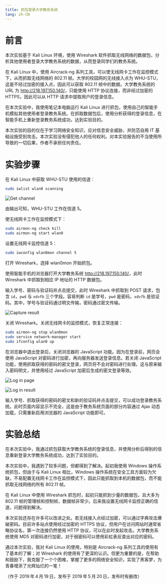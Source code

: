 ```yaml
---
title: 抓包登录大学教务系统
lang: zh-CN
---
```


# 前言

本次实验基于 Kali Linux 环境，使用 Wireshark 软件抓取无线网络的数据包，分析其他使用者登录大学教务系统的数据，从而登录同学们的教务系统。

在 Kali Linux 中，使用 Aircrack-ng 系列工具，可以使无线网卡工作在监控模式下，从而抓取无线网络的 802.11 帧。大学的校园网的无线接入点为 WHU-STU，这是不经过加密的接入点，因此可以获取 802.11 帧中的数据。大学教务系统的 URL 为 <http://218.197.150.140/>，只能使用 HTTP 协议连接，而非经过加密的 HTTPS，因此可以从 HTTP 请求中提取用户的登录信息。

在本次实验中，我使用笔记本电脑运行 Kali Linux 进行抓包，使用自己的智能手机模拟其他使用者登录教务系统。在抓取数据包后，使用分析获得的登录信息，在智能手机上重新登录教务系统成功，达到实验目的。

本次实验的目的仅在于学习网络安全知识，应对信息安全威胁，并防范自用 IT 基础设施受到攻击。本次实验没有侵犯他人的任何权利。对本实验报告的不当使用所导致的一切后果，作者不承担任何责任。

# 实验步骤

在 Kali Linux 中获取 WHU-STU 使用的信道：

```sh
sudo iwlist wlan0 scanning
```

![Get channel](scr3.png)

由输出可知，WHU-STU 工作在信道 5。

使无线网卡工作在监控模式下：

```sh
sudo airmon-ng check kill
sudo airmon-ng start wlan0
```

设置无线网卡监控信道 5：

```sh
sudo iwconfig wlan0mon channel 5
```

打开 Wireshark，选择 wlan0mon 开始抓包。

使用智能手机的浏览器打开大学教务系统 <http://218.197.150.140/>，此时 Wireshark 中抓取到相应 IP 地址的 HTTP 数据包。

输入学号、密码与验证码并点击提交，此时 Wireshark 中抓取到 POST 请求，包含 `id`，`pwd` 与 `xdvfb` 三个字段。容易判断 `id` 是学号，`pwd` 是密码，`xdvfb` 是验证码。其中，学号与验证码通过明文传输，密码通过密文传输。

![Capture result](scr2.png)

关闭 Wireshark。关闭无线网卡的监控模式，恢复正常连接：

```sh
sudo airmon-ng stop wlan0mon
sudo service network-manager start
sudo ifconfig wlan0 up
```

在浏览器中退出登录后，关闭浏览器的 JavaScript 功能。因为在登录前，网页会使用 JavaScript 对密码进行加密，再向服务器发送登录信息。若关闭 JavaScript 功能，使用抓取获得的密码的密文登录，网页将不会对密码进行处理。这与原来输入密码明文，并使用经过 JavaScript 加密后生成的密文登录等效。

![Log in page](mob1.jpg)

![Log in result](mob2.png)

输入学号、抓取获得的密码的密文和新的验证码并点击提交，可以成功登录教务系统。此时页面内容显示不完全，这是由于教务系统页面的部分内容通过 Ajax 动态加载，只需重新启用浏览器的 JavaScript 功能即可。

# 实验总结

在本次实验中，我通过抓包获取大学教务系统的登录信息，并使用分析后得到的信息重新登录大学教务系统成功，达到了实验目的。

本次实验中，我遇到了较多问题，但都得到了解决。起初我使用 Windows 操作系统抓包，但由于与 Kali Linux 相比，Windows 操作系统在安全工具方面较为欠缺，不易配置无线网卡工作在监控模式下，因此只能抓取到本机的数据包，而不能抓取无线网络的所有 802.11 帧。

在 Kali Linux 中使用 Wireshark 抓包时，起初只能抓到少量的数据包，且大多为 802.11 帧的管理帧和控制帧，数据帧非常少。后来我设置无线网卡监控正确的信道，问题得到解决。

本次实验还存在许多可以改进之处。若无线接入点经过加密，可以通过字典攻击爆破密码。目前许多站点使用经过加密的 HTTPS 协议，但用户在访问网站时通常省略协议名，第一次连接仍然使用 HTTP 协议，可以在此时发起攻击。大学教务系统使用 MD5 对密码进行加密，对于弱密码可以使用彩虹表反查出对应的密码。

通过本次实验，我对 Kali Linux 的使用，特别是 Aircrack-ng 系列工具的使用有了基本的了解；对 Wireshark 的使用有了更深的认识。但更为重要的是，在帮助和鼓励下，我克服了一个个困难，掌握了更多的网络安全知识，实现了黑客梦，为青春增添了光辉灿烂的一笔！

（作于 2019&#8239;年&#8239;4&#8239;月&#8239;19&#8239;日，发布于 2019&#8239;年&#8239;5&#8239;月&#8239;20&#8239;日，发布时有删改）
